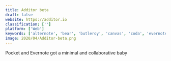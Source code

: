 ```yaml
---
title: Additor beta
draft: false 
website: https://additor.io
classification: ['']
platform: ['Web']
keywords: ['alternote', 'bear', 'butleroy', 'canvas', 'coda', 'evernote', 'github_team_discussions', 'jama_connect', 'jot', 'knotable', 'letterspace', 'notational_velocity', 'noteconnect', 'noties', 'rexpad', 'snippetnote', 'typeboost']
image: 2020/04/Additor-beta.png
---
```

Pocket and Evernote got a minimal and collaborative baby